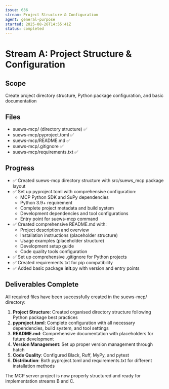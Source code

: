 ```yaml
---
issue: 636
stream: Project Structure & Configuration
agent: general-purpose
started: 2025-08-26T14:55:41Z
status: completed
---
```


# Stream A: Project Structure & Configuration

## Scope
Create project directory structure, Python package configuration, and basic documentation

## Files
- suews-mcp/ (directory structure) ✅
- suews-mcp/pyproject.toml ✅
- suews-mcp/README.md ✅
- suews-mcp/.gitignore ✅
- suews-mcp/requirements.txt ✅

## Progress
- ✅ Created suews-mcp directory structure with src/suews_mcp package layout
- ✅ Set up pyproject.toml with comprehensive configuration:
  - MCP Python SDK and SuPy dependencies
  - Python 3.9+ requirement
  - Complete project metadata and build system
  - Development dependencies and tool configurations
  - Entry point for suews-mcp command
- ✅ Created comprehensive README.md with:
  - Project description and overview
  - Installation instructions (placeholder structure)
  - Usage examples (placeholder structure)
  - Development setup guide
  - Code quality tools configuration
- ✅ Set up comprehensive .gitignore for Python projects
- ✅ Created requirements.txt for pip compatibility
- ✅ Added basic package __init__.py with version and entry points

## Deliverables Complete
All required files have been successfully created in the suews-mcp/ directory:

1. **Project Structure**: Created organised directory structure following Python package best practices
2. **pyproject.toml**: Complete configuration with all necessary dependencies, build system, and tool settings
3. **README.md**: Comprehensive documentation with placeholders for future development
4. **Version Management**: Set up proper version management through hatch
5. **Code Quality**: Configured Black, Ruff, MyPy, and pytest
6. **Distribution**: Both pyproject.toml and requirements.txt for different installation methods

The MCP server project is now properly structured and ready for implementation streams B and C.